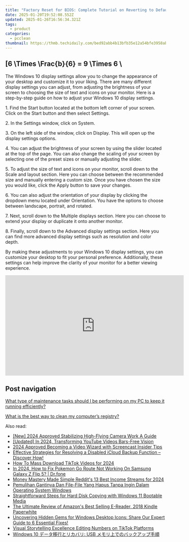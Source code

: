 ```yaml
---
title: "Factory Reset for BIOS: Complete Tutorial on Reverting to Default Configurations - Hardware Helpers"
date: 2025-01-20T19:52:08.552Z
updated: 2025-01-26T16:56:34.321Z
tags:
  - product
categories:
  - pcclean
thumbnail: https://thmb.techidaily.com/bed92abb4b13bfb35e12a54bfe3958abc331bc9941bc7a8515fe1dd62e1cd32c.jpg
---
```


## \[6 \Times \Frac{b}{6} = 9 \Times 6 \

The Windows 10 display settings allow you to change the appearance of your desktop and customize it to your liking. There are many different display settings you can adjust, from adjusting the brightness of your screen to choosing the size of text and icons on your monitor. Here is a step-by-step guide on how to adjust your Windows 10 display settings. 

1\. Find the Start button located at the bottom left corner of your screen. Click on the Start button and then select Settings.

2\. In the Settings window, click on System.

3\. On the left side of the window, click on Display. This will open up the display settings options. 

4\. You can adjust the brightness of your screen by using the slider located at the top of the page. You can also change the scaling of your screen by selecting one of the preset sizes or manually adjusting the slider.

5\. To adjust the size of text and icons on your monitor, scroll down to the Scale and layout section. Here you can choose between the recommended size and manually entering a custom size. Once you have chosen the size you would like, click the Apply button to save your changes.

6\. You can also adjust the orientation of your display by clicking the dropdown menu located under Orientation. You have the options to choose between landscape, portrait, and rotated.

7\. Next, scroll down to the Multiple displays section. Here you can choose to extend your display or duplicate it onto another monitor.

8\. Finally, scroll down to the Advanced display settings section. Here you can find more advanced display settings such as resolution and color depth. 

By making these adjustments to your Windows 10 display settings, you can customize your desktop to fit your personal preference. Additionally, these settings can help improve the clarity of your monitor for a better viewing experience.

<!-- affiliate ads begin -->
<iframe width="560" height="315" src="https://www.youtube.com/embed/uzb-0C0xUYA?si=F4MPhdVqyVgx7_8X" title="YouTube video player" frameborder="0" allow="accelerometer; autoplay; clipboard-write; encrypted-media; gyroscope; picture-in-picture; web-share" referrerpolicy="strict-origin-when-cross-origin" allowfullscreen></iframe>
<!-- affiliate ads end -->

## Post navigation

[What type of maintenance tasks should I be performing on my PC to keep it running efficiently?](https://tools.techidaily.com/pcclean/products/)

[What is the best way to clean my computer’s registry?](https://tools.techidaily.com/pcclean/products/)

<ins class="adsbygoogle"
     style="display:block"
     data-ad-format="autorelaxed"
     data-ad-client="ca-pub-7571918770474297"
     data-ad-slot="1223367746"></ins>

<ins class="adsbygoogle"
     style="display:block"
     data-ad-client="ca-pub-7571918770474297"
     data-ad-slot="8358498916"
     data-ad-format="auto"
     data-full-width-responsive="true"></ins>

<span class="atpl-alsoreadstyle">Also read:</span>
<div><ul>
<li><a href="https://fox-hovers.techidaily.com/new-2024-approved-stabilizing-high-flying-camera-work-a-guide/"><u>[New] 2024 Approved Stabilizing High-Flying Camera Work A Guide</u></a></li>
<li><a href="https://youtube-web.techidaily.com/ed-in-2024-transforming-youtube-videos-bars-free-vision/"><u>[Updated] In 2024, Transforming YouTube Videos Bars-Free Vision</u></a></li>
<li><a href="https://screen-video-capture.techidaily.com/2024-approved-becoming-a-video-wizard-with-screencast-insider-tips/"><u>2024 Approved Becoming a Video Wizard with Screencast Insider Tips</u></a></li>
<li><a href="https://discover-fantastic.techidaily.com/effective-strategies-for-resolving-a-disabled-icloud-backup-function-discover-how/"><u>Effective Strategies for Resolving a Disabled iCloud Backup Function – Discover How!</u></a></li>
<li><a href="https://some-knowledge.techidaily.com/how-to-mass-download-tiktok-videos-for-2024/"><u>How To Mass Download TikTok Videos for 2024</u></a></li>
<li><a href="https://change-location.techidaily.com/in-2024-how-to-fix-pokemon-go-route-not-working-on-samsung-galaxy-z-flip-5-drfone-by-drfone-virtual-android/"><u>In 2024, How to Fix Pokemon Go Route Not Working On Samsung Galaxy Z Flip 5? | Dr.fone</u></a></li>
<li><a href="https://some-skills.techidaily.com/money-mastery-made-simple-reddits-13-best-income-streams-for-2024/"><u>Money Mastery Made Simple Reddit's 13 Best Income Streams for 2024</u></a></li>
<li><a href="https://discover-fantastic.techidaily.com/pemulihan-gantinya-dan-file-file-yang-hapus-tanpa-ingin-dalam-operating-system-windows/"><u>Pemulihan Gantinya Dan File-File Yang Hapus Tanpa Ingin Dalam Operating System Windows</u></a></li>
<li><a href="https://discover-fantastic.techidaily.com/straightforward-steps-for-hard-disk-copying-with-windows-11-bootable-media/"><u>Straightforward Steps for Hard Disk Copying with Windows 11 Bootable Media</u></a></li>
<li><a href="https://buynow-info.techidaily.com/the-ultimate-review-of-amazons-best-selling-e-reader-2018-kindle-paperwhite/"><u>The Ultimate Review of Amazon's Best Selling E-Reader, 2018 Kindle Paperwhite</u></a></li>
<li><a href="https://discover-fantastic.techidaily.com/uncovering-hidden-gems-for-windows-desktop-icons-share-our-expert-guide-to-6-essential-fixes/"><u>Uncovering Hidden Gems for Windows Desktop Icons: Share Our Expert Guide to 6 Essential Fixes!</u></a></li>
<li><a href="https://fox-info.techidaily.com/visual-storytelling-excellence-editing-numbers-on-tiktok-platforms/"><u>Visual Storytelling Excellence Editing Numbers on TikTok Platforms</u></a></li>
<li><a href="https://discover-fantastic.techidaily.com/1728503694531-windows-10-usb/"><u>Windows 10 データ移行とリカバリ: USB メモリ上でのバックアップ手順</u></a></li>
</ul></div>

